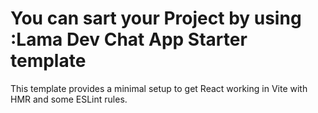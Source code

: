# You can sart your Project by using :Lama Dev Chat App Starter template

This template provides a minimal setup to get React working in Vite with HMR and some ESLint rules.
